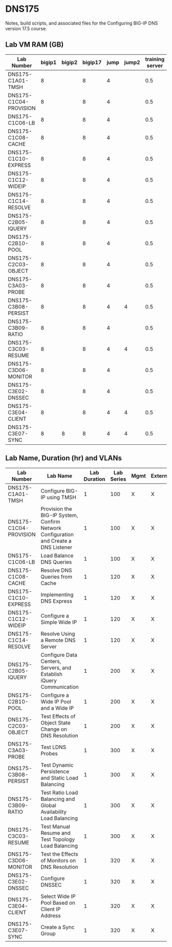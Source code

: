 # DNS175

Notes, build scripts, and associated files for the Configuring BIG-IP DNS version 17.5 course.

## Lab VM RAM (GB)

|Lab Number            |bigip1|bigip2|bigip17|jump|jump2|training server|
|----------------------|------|------|-------|----|-----|---------------|
|DNS175-C1A01-TMSH     |8     |      |8      |4   |     |0.5            |
|DNS175-C1C04-PROVISION|8     |      |8      |4   |     |0.5            |
|DNS175-C1C06-LB       |8     |      |8      |4   |     |0.5            |
|DNS175-C1C08-CACHE    |8     |      |8      |4   |     |0.5            |
|DNS175-C1C10-EXPRESS  |8     |      |8      |4   |     |0.5            |
|DNS175-C1C12-WIDEIP   |8     |      |8      |4   |     |0.5            |
|DNS175-C1C14-RESOLVE  |8     |      |8      |4   |     |0.5            |
|DNS175-C2B05-IQUERY   |8     |      |8      |4   |     |0.5            |
|DNS175-C2B10-POOL     |8     |      |8      |4   |     |0.5            |
|DNS175-C2C03-OBJECT   |8     |      |8      |4   |     |0.5            |
|DNS175-C3A03-PROBE    |8     |      |8      |4   |     |0.5            |
|DNS175-C3B08-PERSIST  |8     |      |8      |4   |4    |0.5            |
|DNS175-C3B09-RATIO    |8     |      |8      |4   |     |0.5            |
|DNS175-C3C03-RESUME   |8     |      |8      |4   |4    |0.5            |
|DNS175-C3D06-MONITOR  |8     |      |8      |4   |     |0.5            |
|DNS175-C3E02-DNSSEC   |8     |      |8      |4   |     |0.5            |
|DNS175-C3E04-CLIENT   |8     |      |8      |4   |4    |0.5            |
|DNS175-C3E07-SYNC     |8     |8     |8      |4   |4    |0.5            |

## Lab Name, Duration (hr) and VLANs

|Lab Number            |Lab Name                                                                            |Lab Duration|Lab Series|Mgmt|External|Internal|
|----------------------|------------------------------------------------------------------------------------|------------|----------|----|--------|--------|
|DNS175-C1A01-TMSH     |Configure BIG-IP using TMSH                                                         |1           |100       |X   |X       |X       |
|DNS175-C1C04-PROVISION|Provision the BIG-IP System, Confirm Network Configuration and Create a DNS Listener|1           |100       |X   |X       |X       |
|DNS175-C1C06-LB       |Load Balance DNS Queries                                                            |1           |100       |X   |X       |X       |
|DNS175-C1C08-CACHE    |Resolve DNS Queries from Cache                                                      |1           |120       |X   |X       |X       |
|DNS175-C1C10-EXPRESS  |Implementing DNS Express                                                            |1           |120       |X   |X       |X       |
|DNS175-C1C12-WIDEIP   |Configure a Simple Wide IP                                                          |1           |120       |X   |X       |X       |
|DNS175-C1C14-RESOLVE  |Resolve Using a Remote DNS Server                                                   |1           |120       |X   |X       |X       |
|DNS175-C2B05-IQUERY   |Configure Data Centers, Servers, and Establish iQuery Communication                 |1           |200       |X   |X       |X       |
|DNS175-C2B10-POOL     |Configure a Wide IP Pool and a Wide IP                                              |1           |200       |X   |X       |X       |
|DNS175-C2C03-OBJECT   |Test Effects of Object State Change on DNS Resolution                               |1           |200       |X   |X       |X       |
|DNS175-C3A03-PROBE    |Test LDNS Probes                                                                    |1           |300       |X   |X       |X       |
|DNS175-C3B08-PERSIST  |Test Dynamic Persistence and Static Load Balancing                                  |1           |300       |X   |X       |X       |
|DNS175-C3B09-RATIO    |Test Ratio Load Balancing and Global Availability Load Balancing                    |1           |300       |X   |X       |X       |
|DNS175-C3C03-RESUME   |Test Manual Resume and Test Topology Load Balancing                                 |1           |300       |X   |X       |X       |
|DNS175-C3D06-MONITOR  |Test the Effects of Monitors on DNS Resolution                                      |1           |320       |X   |X       |X       |
|DNS175-C3E02-DNSSEC   |Configure DNSSEC                                                                    |1           |320       |X   |X       |X       |
|DNS175-C3E04-CLIENT   |Select Wide IP Pool Based on Client IP Address                                      |1           |320       |X   |X       |X       |
|DNS175-C3E07-SYNC     |Create a Sync Group                                                                 |1           |320       |X   |X       |X       |
